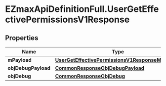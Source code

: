 # EZmaxApiDefinitionFull.UserGetEffectivePermissionsV1Response

## Properties

Name | Type | Description | Notes
------------ | ------------- | ------------- | -------------
**mPayload** | [**UserGetEffectivePermissionsV1ResponseMPayload**](UserGetEffectivePermissionsV1ResponseMPayload.md) |  | 
**objDebugPayload** | [**CommonResponseObjDebugPayload**](CommonResponseObjDebugPayload.md) |  | [optional] 
**objDebug** | [**CommonResponseObjDebug**](CommonResponseObjDebug.md) |  | [optional] 



